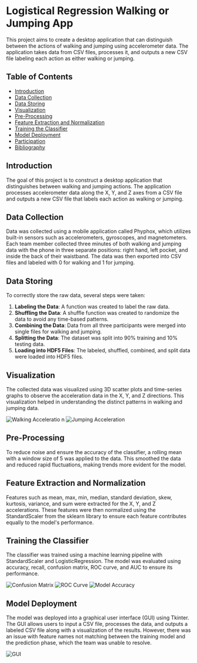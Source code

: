 # Logistical Regression Walking or Jumping App

This project aims to create a desktop application that can distinguish between the actions of walking and jumping using accelerometer data. The application takes data from CSV files, processes it, and outputs a new CSV file labeling each action as either walking or jumping.

## Table of Contents

- [Introduction](#introduction)
- [Data Collection](#data-collection)
- [Data Storing](#data-storing)
- [Visualization](#visualization)
- [Pre-Processing](#pre-processing)
- [Feature Extraction and Normalization](#feature-extraction-and-normalization)
- [Training the Classifier](#training-the-classifier)
- [Model Deployment](#model-deployment)
- [Participation](#participation)
- [Bibliography](#bibliography)

## Introduction

The goal of this project is to construct a desktop application that distinguishes between walking and jumping actions. The application processes accelerometer data along the X, Y, and Z axes from a CSV file and outputs a new CSV file that labels each action as walking or jumping.

## Data Collection

Data was collected using a mobile application called Phyphox, which utilizes built-in sensors such as accelerometers, gyroscopes, and magnetometers. Each team member collected three minutes of both walking and jumping data with the phone in three separate positions: right hand, left pocket, and inside the back of their waistband. The data was then exported into CSV files and labeled with 0 for walking and 1 for jumping.

## Data Storing

To correctly store the raw data, several steps were taken:
1. **Labeling the Data**: A function was created to label the raw data.
2. **Shuffling the Data**: A shuffle function was created to randomize the data to avoid any time-based patterns.
3. **Combining the Data**: Data from all three participants were merged into single files for walking and jumping.
4. **Splitting the Data**: The dataset was split into 90% training and 10% testing data.
5. **Loading into HDF5 Files**: The labeled, shuffled, combined, and split data were loaded into HDF5 files.

## Visualization

The collected data was visualized using 3D scatter plots and time-series graphs to observe the acceleration data in the X, Y, and Z directions. This visualization helped in understanding the distinct patterns in walking and jumping data.

![Walking Acceleratio<img width="671" alt="Screenshot 2024-08-01 at 8 06 02 PM" src="https://github.com/user-attachments/assets/ce7b85bd-5a98-45f8-977a-a84243435b9d">
n](images/walking_acceleration.png)
![Jumping Acceleration](images/jumping_acceleration.png)

## Pre-Processing

To reduce noise and ensure the accuracy of the classifier, a rolling mean with a window size of 5 was applied to the data. This smoothed the data and reduced rapid fluctuations, making trends more evident for the model.

## Feature Extraction and Normalization

Features such as mean, max, min, median, standard deviation, skew, kurtosis, variance, and sum were extracted for the X, Y, and Z accelerations. These features were then normalized using the StandardScaler from the sklearn library to ensure each feature contributes equally to the model's performance.

## Training the Classifier

The classifier was trained using a machine learning pipeline with StandardScaler and LogisticRegression. The model was evaluated using accuracy, recall, confusion matrix, ROC curve, and AUC to ensure its performance.

![Confusion Matrix](images/confusion_matrix.png)
![ROC Curve](images/roc_curve.png)
![Model Accuracy](images/model_accuracy.png)

## Model Deployment

The model was deployed into a graphical user interface (GUI) using Tkinter. The GUI allows users to input a CSV file, processes the data, and outputs a labeled CSV file along with a visualization of the results. However, there was an issue with feature names not matching between the training model and the prediction phase, which the team was unable to resolve.

![GUI](images/gui.png)
